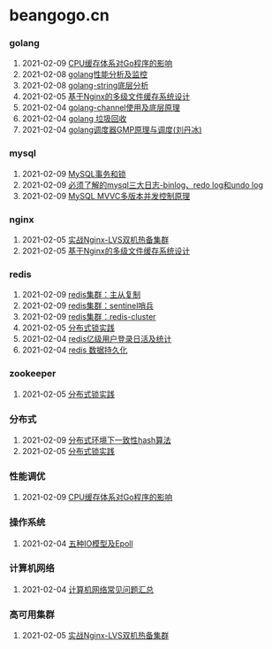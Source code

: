 # beangogo.cn 

### golang

1. 2021-02-09 [CPU缓存体系对Go程序的影响](http://beangogo.cn/2021/02/09/golang-cpu/)
2. 2021-02-08 [golang性能分析及监控](http://beangogo.cn/2021/02/08/golang性能分析及监控/)
3. 2021-02-08 [golang-string底层分析](http://beangogo.cn/2021/02/08/golang-string/)
4. 2021-02-05 [基于Nginx的多级文件缓存系统设计](http://beangogo.cn/2021/02/05/nginx-cdn/)
5. 2021-02-04 [golang-channel使用及底层原理](http://beangogo.cn/2021/02/04/golang_channel/)
6. 2021-02-04 [golang 垃圾回收](http://beangogo.cn/2021/02/04/goalng垃圾回收/)
7. 2021-02-04 [golang调度器GMP原理与调度(刘丹冰)](http://beangogo.cn/2021/02/04/goalng-GMP模型/)

### mysql

1. 2021-02-09 [MySQL事务和锁](http://beangogo.cn/2021/02/09/mysql事务和锁/)
2. 2021-02-09 [必须了解的mysql三大日志-binlog、redo log和undo log](http://beangogo.cn/2021/02/09/mysql-三大日志/)
3. 2021-02-09 [MySQL MVVC多版本并发控制原理](http://beangogo.cn/2021/02/09/mysql-mvvc/)

### nginx

1. 2021-02-05 [实战Nginx-LVS双机热备集群](http://beangogo.cn/2021/02/05/nginx-lvs双机热备/)
2. 2021-02-05 [基于Nginx的多级文件缓存系统设计](http://beangogo.cn/2021/02/05/nginx-cdn/)

### redis

1. 2021-02-09 [redis集群：主从复制](http://beangogo.cn/2021/02/09/redis集群-主从复制/)
2. 2021-02-09 [redis集群：sentinel哨兵](http://beangogo.cn/2021/02/09/redis集群-sentinel哨兵/)
3. 2021-02-09 [redis集群：redis-cluster](http://beangogo.cn/2021/02/09/redis集群-redis-cluster/)
4. 2021-02-05 [分布式锁实践](http://beangogo.cn/2021/02/05/分布式锁实践/)
5. 2021-02-04 [redis亿级用户登录日活及统计](http://beangogo.cn/2021/02/04/redis登录统计/)
6. 2021-02-04 [redis 数据持久化](http://beangogo.cn/2021/02/04/redis数据持久化/)

### zookeeper

1. 2021-02-05 [分布式锁实践](http://beangogo.cn/2021/02/05/分布式锁实践/)

### 分布式

1. 2021-02-09 [分布式环境下一致性hash算法](http://beangogo.cn/2021/02/09/一致性hash/)
2. 2021-02-05 [分布式锁实践](http://beangogo.cn/2021/02/05/分布式锁实践/)

### 性能调优

1. 2021-02-09 [CPU缓存体系对Go程序的影响](http://beangogo.cn/2021/02/09/golang-cpu/)

### 操作系统

1. 2021-02-04 [五种IO模型及Epoll](http://beangogo.cn/2021/02/04/五种io模型/)

### 计算机网络

1. 2021-02-04 [计算机网络常见问题汇总](http://beangogo.cn/2021/02/04/计算机网络汇总/)

### 高可用集群

1. 2021-02-05 [实战Nginx-LVS双机热备集群](http://beangogo.cn/2021/02/05/nginx-lvs双机热备/)



